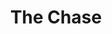 ---
title: The Chase
description:
price: "80.00"
category: Crime, Thriler, Mafia
images: 
  - /assets/img/thechase.png
order: 290
groups: 
  - fullwrap
---